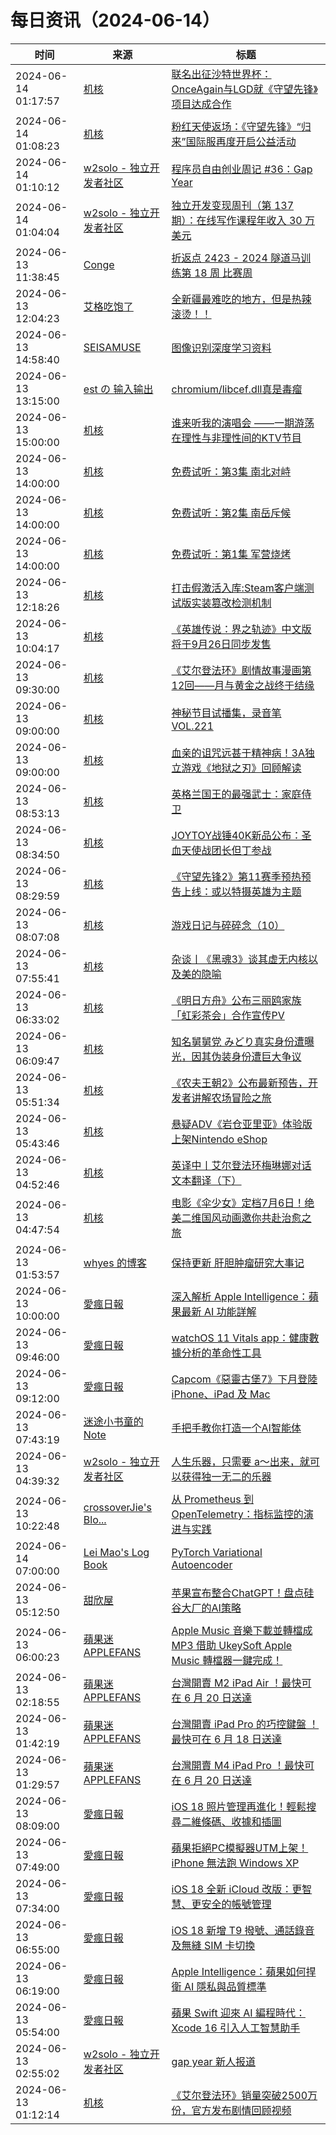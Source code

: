 ﻿# 每日资讯（2024-06-14）

|时间|来源|标题|
|---|---|---|
|2024-06-14 01:17:57|[机核](https://www.gcores.com/rss)|[联名出征沙特世界杯：OnceAgain与LGD就《守望先锋》项目达成合作](https://www.gcores.com/articles/183453)|
|2024-06-14 01:08:23|[机核](https://www.gcores.com/rss)|[粉红天使返场：《守望先锋》“归来”国际服再度开启公益活动](https://www.gcores.com/articles/183452)|
|2024-06-14 01:10:12|[w2solo - 独立开发者社区](https://w2solo.com/topics/feed)|[程序员自由创业周记 #36：Gap Year](https://w2solo.com/topics/4691)|
|2024-06-14 01:04:04|[w2solo - 独立开发者社区](https://w2solo.com/topics/feed)|[独立开发变现周刊（第 137 期）：在线写作课程年收入 30 万美元](https://w2solo.com/topics/4690)|
|2024-06-13 11:38:45|[Conge](https://conge.github.io/feed.xml)|[折返点 2423 - 2024 隧道马训练第 18 周 比赛周](https://conge.livingwithfcs.org/2024/06/13/ReturnPoint-am55-week18/)|
|2024-06-13 12:04:23|[艾格吃饱了](https://feedpress.me/wx-aigechibaole)|[全新疆最难吃的地方，但是热辣滚烫！！](http://mp.weixin.qq.com/s?__biz=MjM5NTYxODQyMA%3D%3D&mid=2653454664&idx=1&sn=4b21c4e3e53d013a5768fe9e3dc1218d)|
|2024-06-13 14:58:40|[SEISAMUSE](https://www.seis-jun.xyz/atom.xml)|[图像识别深度学习资料](http://www.seis-jun.xyz/object-detection)|
|2024-06-13 13:15:00|[est の 输入输出](https://blog.est.im/rss)|[chromium/libcef.dll真是毒瘤](https://blog.est.im/2024/stderr-12)|
|2024-06-13 15:00:00|[机核](https://www.gcores.com/rss)|[谁来听我的演唱会 ——一期游荡在理性与非理性间的KTV节目](https://www.gcores.com/radios/183120)|
|2024-06-13 14:00:00|[机核](https://www.gcores.com/rss)|[免费试听：第3集 南北对峙](https://www.gcores.com/radios/183313)|
|2024-06-13 14:00:00|[机核](https://www.gcores.com/rss)|[免费试听：第2集 南岳斥候](https://www.gcores.com/radios/183311)|
|2024-06-13 14:00:00|[机核](https://www.gcores.com/rss)|[免费试听：第1集 军营烧烤](https://www.gcores.com/radios/183310)|
|2024-06-13 12:18:26|[机核](https://www.gcores.com/rss)|[打击假激活入库:Steam客户端测试版实装篡改检测机制](https://www.gcores.com/articles/183442)|
|2024-06-13 10:04:17|[机核](https://www.gcores.com/rss)|[《英雄传说：界之轨迹》中文版将于9月26日同步发售](https://www.gcores.com/articles/183435)|
|2024-06-13 09:30:00|[机核](https://www.gcores.com/rss)|[《艾尔登法环》剧情故事漫画第12回——月与黄金之战终于结缘](https://www.gcores.com/articles/183412)|
|2024-06-13 09:00:00|[机核](https://www.gcores.com/rss)|[神秘节目试播集，录音笔 VOL.221](https://www.gcores.com/radios/183425)|
|2024-06-13 09:00:00|[机核](https://www.gcores.com/rss)|[血亲的诅咒远甚于精神病！3A独立游戏《地狱之刃》回顾解读](https://www.gcores.com/videos/183421)|
|2024-06-13 08:53:13|[机核](https://www.gcores.com/rss)|[英格兰国王的最强武士：家庭侍卫](https://www.gcores.com/articles/183432)|
|2024-06-13 08:34:50|[机核](https://www.gcores.com/rss)|[JOYTOY战锤40K新品公布：圣血天使战团长但丁参战](https://www.gcores.com/articles/183430)|
|2024-06-13 08:29:59|[机核](https://www.gcores.com/rss)|[《守望先锋2》第11赛季预热预告上线：或以特摄英雄为主题](https://www.gcores.com/articles/183427)|
|2024-06-13 08:07:08|[机核](https://www.gcores.com/rss)|[游戏日记与碎碎念（10）](https://www.gcores.com/articles/183428)|
|2024-06-13 07:55:41|[机核](https://www.gcores.com/rss)|[杂谈丨《黑魂3》谈其虚无内核以及美的隐喻](https://www.gcores.com/articles/183426)|
|2024-06-13 06:33:02|[机核](https://www.gcores.com/rss)|[《明日方舟》公布三丽鸥家族「虹彩茶会」合作宣传PV](https://www.gcores.com/articles/183420)|
|2024-06-13 06:09:47|[机核](https://www.gcores.com/rss)|[知名舅舅党 みどり真实身份遭曝光，因其伪装身份遭巨大争议](https://www.gcores.com/articles/183417)|
|2024-06-13 05:51:34|[机核](https://www.gcores.com/rss)|[《农夫王朝2》公布最新预告，开发者讲解农场冒险之旅](https://www.gcores.com/articles/183418)|
|2024-06-13 05:43:46|[机核](https://www.gcores.com/rss)|[悬疑ADV《岩仓亚里亚》体验版上架Nintendo eShop](https://www.gcores.com/articles/183416)|
|2024-06-13 04:52:46|[机核](https://www.gcores.com/rss)|[英译中丨艾尔登法环梅琳娜对话文本翻译（下）](https://www.gcores.com/articles/183405)|
|2024-06-13 04:47:54|[机核](https://www.gcores.com/rss)|[电影《伞少女》定档7月6日！绝美二维国风动画邀你共赴治愈之旅](https://www.gcores.com/articles/183413)|
|2024-06-13 01:53:57|[whyes 的博客](https://whyes.org/feed.xml)|[ 保持更新 肝胆肿瘤研究大事记](http://whyes.org/2024/hepatobiliary-advances)|
|2024-06-13 10:00:00|[愛瘋日報](http://www.iphonetaiwan.org/feeds/posts/default)|[深入解析 Apple Intelligence：蘋果最新 AI 功能詳解](https://www.iphonetaiwan.org/2024/06/apple-intelligence-ai-release.html)|
|2024-06-13 09:46:00|[愛瘋日報](http://www.iphonetaiwan.org/feeds/posts/default)|[watchOS 11 Vitals app：健康數據分析的革命性工具](https://www.iphonetaiwan.org/2024/06/watchos11-vitals-app-health.html)|
|2024-06-13 09:12:00|[愛瘋日報](http://www.iphonetaiwan.org/feeds/posts/default)|[Capcom《惡靈古堡7》下月登陸 iPhone、iPad 及 Mac](https://www.iphonetaiwan.org/2024/06/resident-evil-7-ios-macos-release.html)|
|2024-06-13 07:43:19|[迷途小书童的Note](https://xugaoxiang.com/feed)|[手把手教你打造一个AI智能体](https://xugaoxiang.com/2024/06/13/ai-agent-builder/)|
|2024-06-13 04:39:32|[w2solo - 独立开发者社区](https://w2solo.com/topics/feed)|[人生乐器，只需要 a～出来，就可以获得独一无二的乐器](https://w2solo.com/topics/4689)|
|2024-06-13 10:22:48|[crossoverJie's Blo...](https://crossoverjie.top/atom.xml)|[从 Prometheus 到 OpenTelemetry：指标监控的演进与实践](http://crossoverjie.top/2024/06/13/ob/OpenTelemetry-metrics-concept/)|
|2024-06-14 07:00:00|[Lei Mao's Log Book](https://leimao.github.io/atom.xml)|[PyTorch Variational Autoencoder](https://leimao.github.io/blog/PyTorch-Variational-Autoencoder/)|
|2024-06-13 05:12:50|[甜欣屋](https://tcxx.info/feed)|[苹果宣布整合ChatGPT！盘点硅谷大厂的AI策略](https://tcxx.info/diary/1060.html)|
|2024-06-13 06:00:23|[蘋果迷 APPLEFANS](https://applefans.today/feed/)|[Apple Music 音樂下載並轉檔成 MP3 借助 UkeySoft Apple Music 轉檔器一鍵完成！](https://applefans.today/2024-06-ukeysoft-apple-music-converter/)|
|2024-06-13 02:18:55|[蘋果迷 APPLEFANS](https://applefans.today/feed/)|[台灣開賣 M2 iPad Air ！最快可在 6 月 20 日送達](https://applefans.today/2024-06-tw-launch-m2-ipad-air/)|
|2024-06-13 01:42:19|[蘋果迷 APPLEFANS](https://applefans.today/feed/)|[台灣開賣 iPad Pro 的巧控鍵盤 ！最快可在 6 月 18 日送達](https://applefans.today/2024-06-tw-launch-ipad-pro-magic-keyboard/)|
|2024-06-13 01:29:57|[蘋果迷 APPLEFANS](https://applefans.today/feed/)|[台灣開賣 M4 iPad Pro ！最快可在 6 月 20 日送達](https://applefans.today/2024-06-tw-launch-m4-ipad-pro/)|
|2024-06-13 08:09:00|[愛瘋日報](http://www.iphonetaiwan.org/feeds/posts/default)|[iOS 18 照片管理再進化！輕鬆搜尋二維條碼、收據和插圖](https://www.iphonetaiwan.org/2024/06/ios-18-photo-app-new-features.html)|
|2024-06-13 07:49:00|[愛瘋日報](http://www.iphonetaiwan.org/feeds/posts/default)|[蘋果拒絕PC模擬器UTM上架！iPhone 無法跑 Windows XP](https://www.iphonetaiwan.org/2024/06/apple-blocks-pc-emulator-ios.html)|
|2024-06-13 07:34:00|[愛瘋日報](http://www.iphonetaiwan.org/feeds/posts/default)|[iOS 18 全新 iCloud 改版：更智慧、更安全的帳號管理](https://www.iphonetaiwan.org/2024/06/ios18-icloud-management-update.html)|
|2024-06-13 06:55:00|[愛瘋日報](http://www.iphonetaiwan.org/feeds/posts/default)|[iOS 18 新增 T9 撥號、通話錄音及無縫 SIM 卡切換](https://www.iphonetaiwan.org/2024/06/ios18-t9-dialing-feature.html)|
|2024-06-13 06:19:00|[愛瘋日報](http://www.iphonetaiwan.org/feeds/posts/default)|[Apple Intelligence：蘋果如何捍衛 AI 隱私與品質標準](https://www.iphonetaiwan.org/2024/06/apple-intelligence-privacy-quality-cook.html)|
|2024-06-13 05:54:00|[愛瘋日報](http://www.iphonetaiwan.org/feeds/posts/default)|[蘋果 Swift 迎來 AI 編程時代：Xcode 16 引入人工智慧助手](https://www.iphonetaiwan.org/2024/06/xcode-16-swift-assist-ai.html)|
|2024-06-13 02:55:02|[w2solo - 独立开发者社区](https://w2solo.com/topics/feed)|[gap year 新人报道](https://w2solo.com/topics/4688)|
|2024-06-13 01:12:14|[机核](https://www.gcores.com/rss)|[《艾尔登法环》销量突破2500万份，官方发布剧情回顾视频](https://www.gcores.com/articles/183398)|
